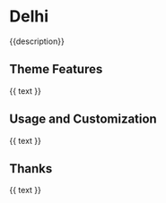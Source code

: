 # Delhi
{{description}}


## Theme Features
{{ text }}


## Usage and Customization
{{ text }}


## Thanks
{{ text }}